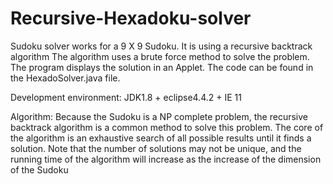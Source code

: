 # Recursive-Hexadoku-solver
Sudoku solver works for a 9 X 9 Sudoku. It is using a recursive backtrack algorithm
The algorithm uses a brute force method to solve the problem. The program displays the solution in an Applet. The code can
be found in the HexadoSolver.java file.

Development environment: 
JDK1.8 + eclipse4.4.2 + IE 11

Algorithm:
Because the Sudoku is a NP complete problem, the recursive backtrack algorithm is a common method to solve this problem. 
The core of the algorithm is an exhaustive search of all possible results until it finds a solution.
Note that the number of solutions may not be unique, and the running time of the algorithm will increase as the increase of the dimension of the Sudoku
